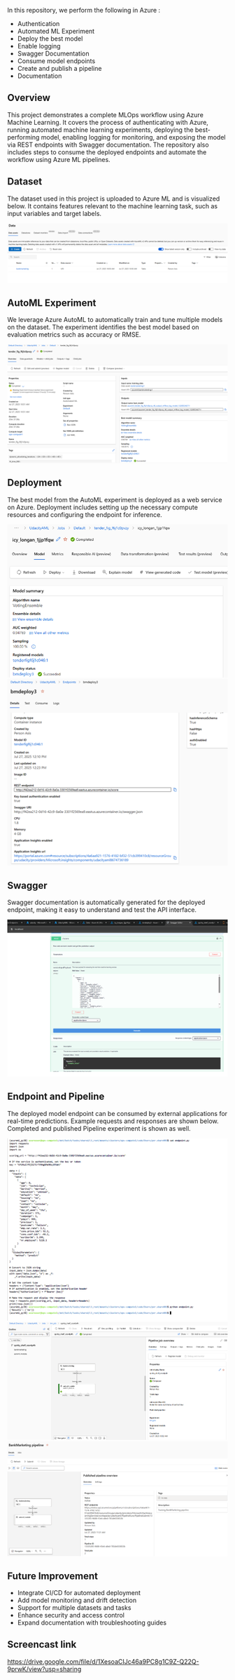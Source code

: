 In this repository, we perform the following in Azure : 
- Authentication
- Automated ML Experiment
- Deploy the best model
- Enable logging
- Swagger Documentation
- Consume model endpoints
- Create and publish a pipeline
- Documentation

## Overview

This project demonstrates a complete MLOps workflow using Azure Machine Learning. It covers the process of authenticating with Azure, running automated machine learning experiments, deploying the best-performing model, enabling logging for monitoring, and exposing the model via REST endpoints with Swagger documentation. The repository also includes steps to consume the deployed endpoints and automate the workflow using Azure ML pipelines.

## Dataset

The dataset used in this project is uploaded to Azure ML and is visualized below. It contains features relevant to the machine learning task, such as input variables and target labels.

![alt text](latest_imgs/data.png)

## AutoML Experiment

We leverage Azure AutoML to automatically train and tune multiple models on the dataset. The experiment identifies the best model based on evaluation metrics such as accuracy or RMSE.

![alt text](latest_imgs/AutoML_exp.png)

## Deployment

The best model from the AutoML experiment is deployed as a web service on Azure. Deployment includes setting up the necessary compute resources and configuring the endpoint for inference.

![alt text](latest_imgs/bestmodel.png)
![alt text](latest_imgs/bestmodel_deploy.png)

## Swagger

Swagger documentation is automatically generated for the deployed endpoint, making it easy to understand and test the API interface.

![alt text](latest_imgs/swagger_doc.png)

## Endpoint and Pipeline

The deployed model endpoint can be consumed by external applications for real-time predictions. Example requests and responses are shown below. Completed and published Pipeline experiment is shown as well.

![alt text](latest_imgs/endpoint.png)
![alt text](latest_imgs/pipeline.png)
![alt text](latest_imgs/published_pipeline.png)

## Future Improvement

- Integrate CI/CD for automated deployment
- Add model monitoring and drift detection
- Support for multiple datasets and tasks
- Enhance security and access control
- Expand documentation with troubleshooting guides

## Screencast link

https://drive.google.com/file/d/1XesoaCIJc46a9PC8g1C9Z-Q22Q-9prwK/view?usp=sharing